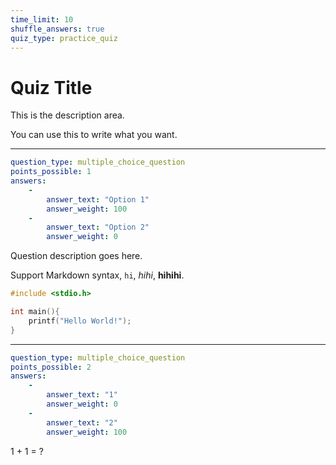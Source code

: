 ```yaml
---
time_limit: 10
shuffle_answers: true
quiz_type: practice_quiz
---
```


# Quiz Title

This is the description area.

You can use this to write what you want.

---

```yaml
question_type: multiple_choice_question
points_possible: 1
answers:
    -
        answer_text: "Option 1"
        answer_weight: 100
    -
        answer_text: "Option 2"
        answer_weight: 0
```

Question description goes here.

Support Markdown syntax, `hi`, *hihi*, **hihihi**.

```cpp
#include <stdio.h>

int main(){
    printf("Hello World!");
}
```

---

```yaml
question_type: multiple_choice_question
points_possible: 2
answers:
    -
        answer_text: "1"
        answer_weight: 0
    -
        answer_text: "2"
        answer_weight: 100
```

1 + 1 = ?